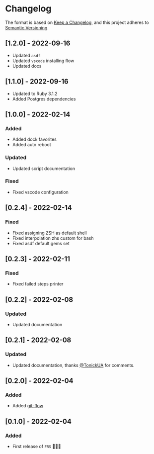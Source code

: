 # Changelog

The format is based on [Keep a Changelog](https://keepachangelog.com/en/1.0.0/), and this project adheres to [Semantic Versioning](https://semver.org/spec/v2.0.0.html).

## [1.2.0] - 2022-09-16

- Updated `asdf`
- Updated `vscode` installing flow
- Updated docs

## [1.1.0] - 2022-09-16

- Updated to Ruby 3.1.2
- Added Postgres dependencies

## [1.0.0] - 2022-02-14

### Added

- Added dock favorites
- Added auto reboot

### Updated

- Updated script documentation

### Fixed

- Fixed vscode configuration

## [0.2.4] - 2022-02-14

### Fixed

- Fixed assigning ZSH as default shell
- Fixed interpolation zhs custom for bash
- Fixed asdf default gems set

## [0.2.3] - 2022-02-11

### Fixed

- Fixed failed steps printer

## [0.2.2] - 2022-02-08

### Updated

- Updated documentation

## [0.2.1] - 2022-02-08

### Updated

- Updated documentation, thanks [@TonickUA](https://github.com/TonickUA) for comments.

## [0.2.0] - 2022-02-04

### Added

- Added [git-flow](https://github.com/petervanderdoes/gitflow-avh)

## [0.1.0] - 2022-02-04

### Added

- First release of `FRS` 🚀🚀🚀
